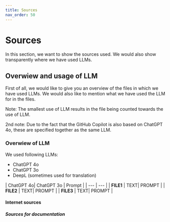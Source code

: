 ```yaml
---
title: Sources
nav_order: 50
---
```


# Sources

In this section, we want to show the sources used. We would also show transparently where we have used LLMs.

## Overwiew and usage of LLM
First of all, we would like to give you an overview of the files in which we have used LLMs. 
We would also like to mention what we have used the LLM for in the files. 

Note: The smallest use of LLM results in the file being counted towards the use of LLM.

2nd note: Due to the fact that the GitHub Copilot is also based on ChatGPT 4o, these are specified together as the same LLM.

### Overwiew of LLM
We used following LLMs:

+ ChatGPT 4o
+ ChatGPT 3o
+ DeepL (sometimes used for translation)

| ChatGPT 4o| ChatGPT 3o | Prompt |
| --- | --- |
| **FILE1** | TEXT| PROMPT |
| **FILE2** | TEXT| PROMPT |
| **FILE3** | TEXT| PROMPT |


#### Internet sources

##### Sources for documentation
